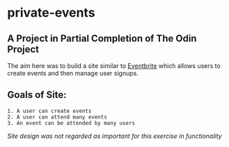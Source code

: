 # private-events

## A Project in Partial Completion of The Odin Project

The aim here was to build a site similar to [Eventbrite](www.eventbrite.com) which allows users to create events and then manage user signups.

## Goals of Site:
    1. A user can create events
    2. A user can attend many events
    3. An event can be attended by many users

 *Site design was not regarded as important for this exercise in functionality*
